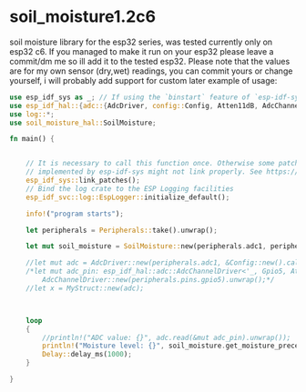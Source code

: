 # soil_moisture1.2c6
soil moisture library for the esp32 series, was tested  currently only on esp32 c6.
If you managed to make it run on your esp32 please leave a commit/dm me so ill add it to the tested esp32.
Please note that the values are for my own sensor (dry,wet) readings, you can commit yours or change yourself, 
i will probably add support for custom later
example of usage:

```rust
use esp_idf_sys as _; // If using the `binstart` feature of `esp-idf-sys`, always keep this module imported
use esp_idf_hal::{adc::{AdcDriver, config::Config, Atten11dB, AdcChannelDriver}, prelude::Peripherals, gpio::{Gpio5}, delay::Delay, };
use log::*;
use soil_moisture_hal::SoilMoisture;

fn main() {


    // It is necessary to call this function once. Otherwise some patches to the runtime
    // implemented by esp-idf-sys might not link properly. See https://github.com/esp-rs/esp-idf-template/issues/71
    esp_idf_sys::link_patches();
    // Bind the log crate to the ESP Logging facilities
    esp_idf_svc::log::EspLogger::initialize_default();

    info!("program starts");

    let peripherals = Peripherals::take().unwrap();

    let mut soil_moisture = SoilMoisture::new(peripherals.adc1, peripherals.pins.gpio5).unwrap();

    //let mut adc = AdcDriver::new(peripherals.adc1, &Config::new().calibration(true)).unwrap();
    /*let mut adc_pin: esp_idf_hal::adc::AdcChannelDriver<'_, Gpio5, Atten11dB<_>> =
        AdcChannelDriver::new(peripherals.pins.gpio5).unwrap();*/
    //let x = MyStruct::new(adc);



    loop
    {
        //println!("ADC value: {}", adc.read(&mut adc_pin).unwrap());
        println!("Moisture level: {}", soil_moisture.get_moisture_precentage().unwrap());
        Delay::delay_ms(1000);
    }

}
```


